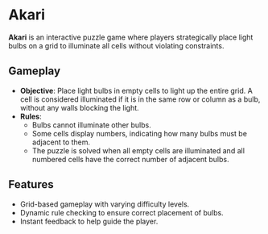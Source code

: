 # Akari

**Akari** is an interactive puzzle game where players strategically place light bulbs on a grid to illuminate all cells without violating constraints.

## Gameplay

- **Objective**: Place light bulbs in empty cells to light up the entire grid. A cell is considered illuminated if it is in the same row or column as a bulb, without any walls blocking the light.
- **Rules**:
  - Bulbs cannot illuminate other bulbs.
  - Some cells display numbers, indicating how many bulbs must be adjacent to them.
  - The puzzle is solved when all empty cells are illuminated and all numbered cells have the correct number of adjacent bulbs.

## Features

- Grid-based gameplay with varying difficulty levels.
- Dynamic rule checking to ensure correct placement of bulbs.
- Instant feedback to help guide the player.
